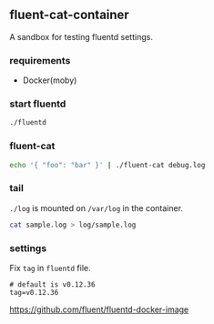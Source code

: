 ## fluent-cat-container

A sandbox for testing fluentd settings.

### requirements

* Docker(moby)

### start fluentd

```sh
./fluentd
```

### fluent-cat

```sh
echo '{ "foo": "bar" }' | ./fluent-cat debug.log
```

### tail

`./log` is mounted on `/var/log` in the container.

```sh
cat sample.log > log/sample.log
```

### settings

Fix `tag` in `fluentd` file.

```
# default is v0.12.36
tag=v0.12.36
```

https://github.com/fluent/fluentd-docker-image
